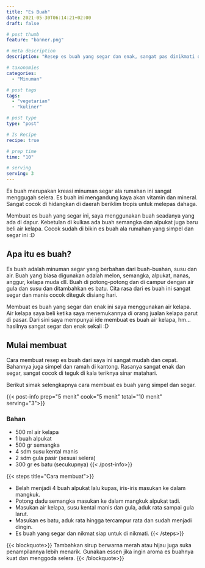 ```yaml
---
title: "Es Buah"
date: 2021-05-30T06:14:21+02:00
draft: false

# post thumb
feature: "banner.png"

# meta description
description: "Resep es buah yang segar dan enak, sangat pas dinikmati dikala matahari terik. Pelajari selengkapnya disini cara membuat es buah yang  segar dan simpel."

# taxonomies
categories:
  - "Minuman"

# post tags
tags:
  - "vegetarian"
  - "kuliner"

# post type
type: "post"

# Is Recipe
recipe: true

# prep time
time: "10"

# serving
serving: 3
---
```

Es buah merupakan kreasi minuman segar ala rumahan ini sangat menggugah selera. Es buah ini mengandung kaya akan vitamin dan mineral. Sangat cocok di hidangkan di daerah beriklim tropis untuk melepas dahaga.

Membuat es buah yang segar ini, saya menggunakan buah seadanya yang ada di dapur. Kebetulan di kulkas ada buah semangka dan alpukat juga baru beli air kelapa. Cocok sudah di bikin es buah ala rumahan yang simpel dan segar ini :D

## Apa itu es buah?

Es buah adalah minuman segar yang berbahan dari buah-buahan, susu dan air. Buah yang biasa digunakan adalah melon, semangka, alpukat, nanas, anggur, kelapa muda dll. Buah di potong-potong dan di campur dengan air gula dan susu dan ditambahkan es batu. Cita rasa dari es buah ini sangat segar dan manis cocok diteguk disiang hari.

Membuat es buah yang segar dan enak ini saya menggunakan air kelapa. Air kelapa saya beli ketika saya menemukannya di orang jualan kelapa parut di pasar. Dari sini saya mempunyai ide membuat es buah air kelapa, hm... hasilnya sangat segar dan enak sekali :D

## Mulai membuat

Cara membuat resep es buah dari saya ini sangat mudah dan cepat. Bahannya juga simpel dan ramah di kantong. Rasanya sangat enak dan segar, sangat cocok di teguk di kala teriknya sinar matahari.

Berikut simak selengkapnya cara membuat es buah yang simpel dan segar.

{{< post-info prep="5 menit" cook="5 menit" total="10 menit" serving="3">}}

### Bahan

-   500 ml air kelapa
-   1 buah alpukat
-   500 gr semangka
-   4 sdm susu kental manis
-   2 sdm gula pasir (sesuai selera)
-   300 gr es batu (secukupnya)
{{< /post-info>}}

{{< steps title="Cara membuat">}}
-   Belah menjadi 4 buah alpukat lalu kupas, iris-iris masukan ke dalam mangkuk.
-   Potong dadu semangka masukan ke dalam mangkuk alpukat tadi.
-   Masukan air kelapa, susu kental manis dan gula, aduk rata sampai gula larut.
-   Masukan es batu, aduk rata hingga tercampur rata dan sudah menjadi dingin.
-   Es buah yang segar dan nikmat siap untuk di nikmati.
{{< /steps>}}

{{< blockquote>}}
Tambahkan sirup berwarna merah atau hijau juga suka penampilannya lebih menarik. Gunakan essen jika ingin aroma es buahnya kuat dan menggoda selera.
{{< /blockquote>}}